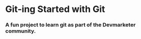 # Git-ing Started with Git

### A fun project to learn git as part of the **Devmarketer** community.
